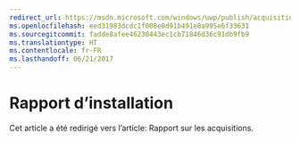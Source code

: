 ```yaml
---
redirect_url: https://msdn.microsoft.com/windows/uwp/publish/acquisitions-report
ms.openlocfilehash: eed31983dcdc1f008e0d91b491e8a995e6f33631
ms.sourcegitcommit: fadde8afee46238443ec1cb71846d36c91db9fb9
ms.translationtype: HT
ms.contentlocale: fr-FR
ms.lasthandoff: 06/21/2017
---
```

# <a name="installs-report"></a>Rapport d’installation

Cet article a été redirigé vers l’article: Rapport sur les acquisitions.